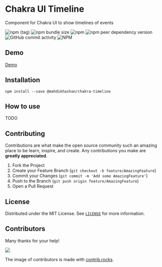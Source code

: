 # Chakra UI Timeline 
Component for Chakra UI to show timelines of events


![npm (tag)](https://img.shields.io/npm/v/@mahdikhashan/chakra-timeline/latest?style=plastic)
![npm bundle size](https://img.shields.io/bundlephobia/minzip/@mahdikhashan/chakra-timeline)
![npm](https://img.shields.io/npm/dy/@mahdikhashan/chakra-timeline)
![npm peer dependency version](https://img.shields.io/npm/dependency-version/@mahdikhashan/chakra-timeline/peer/vue)
![GitHub commit activity](https://img.shields.io/github/commit-activity/y/mahdikhashan/chakra-timeline)
![NPM](https://img.shields.io/npm/l/@mahdikhashan/chakra-timeline)


## Demo

[Demo](https://codesandbox.io/s/chakra-timeline-zi5nex)

## Installation

```
npm install --save @mahdikhashan/chakra-timeline
```

## How to use

TODO
## Contributing

Contributions are what make the open source community such an amazing place to be learn, inspire, and create. Any contributions you make are **greatly appreciated**.

1. Fork the Project
2. Create your Feature Branch (`git checkout -b feature/AmazingFeature`)
3. Commit your Changes (`git commit -m 'Add some AmazingFeature'`)
4. Push to the Branch (`git push origin feature/AmazingFeature`)
5. Open a Pull Request

## License

Distributed under the MIT License. See [`LICENSE`](./LICENSE.md) for more information.

## Contributors

Many thanks for your help!

<a href="https://github.com/mahdikhashan/chakra-ui-timeline/graphs/contributors">
  <img src="https://contrib.rocks/image?repo=mahdikhashan/chakra-ui-timeline" />
</a>

The image of contributors is made with [contrib.rocks](https://contrib.rocks).

